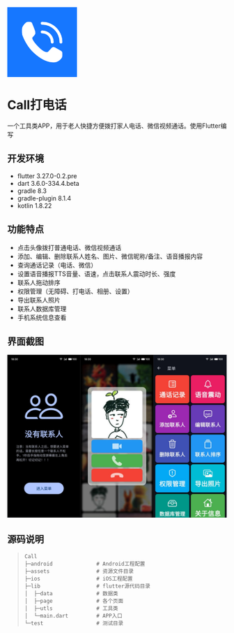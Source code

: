 <img src="android/app/src/main/res/mipmap-mdpi/ic_launcher.png" width="160px" />

# Call打电话

一个工具类APP，用于老人快捷方便拨打家人电话、微信视频通话。使用Flutter编写

## 开发环境

- flutter 3.27.0-0.2.pre
- dart 3.6.0-334.4.beta
- gradle 8.3
- gradle-plugin 8.1.4
- kotlin 1.8.22

## 功能特点

- 点击头像拨打普通电话、微信视频通话
- 添加、编辑、删除联系人姓名、图片、微信昵称/备注、语音播报内容
- 查询通话记录（电话、微信）
- 设置语音播报TTS音量、语速，点击联系人震动时长、强度
- 联系人拖动排序
- 权限管理（无障碍、打电话、相册、设置）
- 导出联系人照片
- 联系人数据库管理
- 手机系统信息查看

## 界面截图
![UI](assets/screenshot/ui.jpg)

## 源码说明

> ```
> Call
> ├─android              # Android工程配置
> ├─assets               # 资源文件目录
> ├─ios                  # iOS工程配置
> ├─lib                  # flutter源代码目录
> │  ├─data              # 数据类
> │  ├─page              # 各个页面
> │  ├─utls              # 工具类
> │  └─main.dart         # APP入口
> └─test                 # 测试目录
> ```
